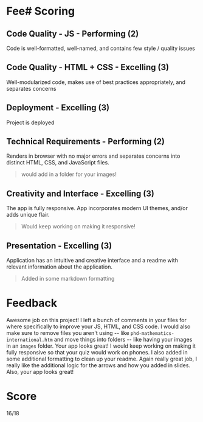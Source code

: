 # Fee# Scoring

## Code Quality - JS - Performing (2)

Code is well-formatted, well-named, and contains few style / quality issues	


## Code Quality - HTML + CSS  - Excelling (3)

Well-modularized code, makes use of best practices appropriately, and separates concerns

## Deployment - Excelling (3)

Project is deployed

## Technical Requirements	- Performing (2)

Renders in browser with no major errors and separates concerns into distinct HTML, CSS, and JavaScript files.	

> would add in a folder for your images!

## Creativity and Interface	- Excelling (3)

The app is fully responsive. App incorporates modern UI themes, and/or adds unique flair.

> Would keep working on making it responsive!

## Presentation - Excelling (3)

Application has an intuitive and creative interface and a readme with relevant information about the application.

> Added in some markdown formatting

# Feedback

Awesome job on this project! I left a bunch of comments in your files for where specifically to improve your JS, HTML, and CSS code. I would also make sure to remove files you aren't using -- like `phd-mathematics-international.htm` and move things into folders -- like having your images in an `images` folder. Your app looks great! I would keep working on making it fully responsive so that your quiz would work on phones. I also added in some additional formatting to clean up your readme. Again really great job, I really like the additional logic for the arrows and how you added in slides. Also, your app looks great!

# Score

16/18
